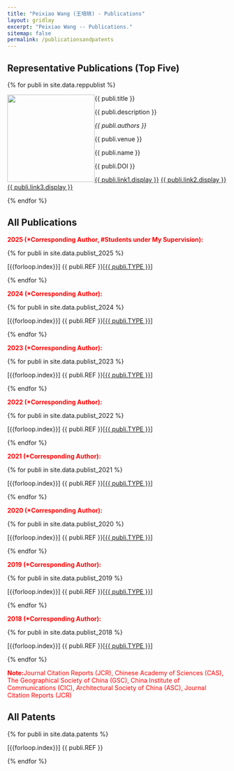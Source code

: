 ```yaml
---
title: "Peixiao Wang (王培晓) - Publications"
layout: gridlay
excerpt: "Peixiao Wang -- Publications."
sitemap: false
permalink: /publicationsandpatents
---
```

## Representative Publications (Top Five)
{% for publi in site.data.reppublist %}

<div class="col-sm-12 clearfix">
 <div class="well">
 <pubtit>{{ publi.title }}</pubtit>

 <img src="{{ site.url }}{{ site.baseurl }}/images/pubpic/{{ publi.image }}" class="img-responsive" width="200px" style="float: left" />

 <p>{{ publi.description }}</p>

 <p><em>{{ publi.authors }}</em></p>

 <p>{{ publi.venue }}</p>
 
 <p>{{ publi.name }}</p>
 
 <p>{{ publi.DOI }}</p>
 
 <p><a href="{{ publi.link1.url }}" target="_blank" class="btn btn-default">{{ publi.link1.display }}</a>
 <a href="{{ publi.link2.url }}" target="_blank" class="btn btn-primary">{{ publi.link2.display }}</a>
 <a href="{{ publi.link3.url }}" target="_blank" class="btn btn-danger">{{ publi.link3.display }}</a></p>



 </div>
</div>

{% endfor %}



##  All Publications
<div class="col-sm-12 clearfix">
 <div class="well well-sm">
  <p style="color: red; font-weight: bold;">2025 (*Corresponding Author, #Students under My Supervision):</p>
  {% for publi in site.data.publist_2025 %}
   <p>[{{forloop.index}}] {{ publi.REF }}[<a href='{{ publi.URL }}' target="_blank">{{ publi.TYPE }}</a>]</p>
   {% endfor %}
  
  <p style="color: red; font-weight: bold;">2024 (*Corresponding Author):</p>
  {% for publi in site.data.publist_2024 %}
   <p>[{{forloop.index}}] {{ publi.REF }}[<a href='{{ publi.URL }}' target="_blank">{{ publi.TYPE }}</a>]</p>
   {% endfor %}
  
  <p style="color: red; font-weight: bold;">2023 (*Corresponding Author):</p>
  {% for publi in site.data.publist_2023 %}
   <p>[{{forloop.index}}] {{ publi.REF }}[<a href='{{ publi.URL }}' target="_blank">{{ publi.TYPE }}</a>]</p>
   {% endfor %}
  
  <p style="color: red; font-weight: bold;">2022 (*Corresponding Author):</p>
  {% for publi in site.data.publist_2022 %}
   <p>[{{forloop.index}}] {{ publi.REF }}[<a href='{{ publi.URL }}' target="_blank">{{ publi.TYPE }}</a>]</p>
   {% endfor %}
  
  <p style="color: red; font-weight: bold;">2021 (*Corresponding Author):</p>
  {% for publi in site.data.publist_2021 %}
   <p>[{{forloop.index}}] {{ publi.REF }}[<a href='{{ publi.URL }}' target="_blank">{{ publi.TYPE }}</a>]</p>
   {% endfor %}
  
  <p style="color: red; font-weight: bold;">2020 (*Corresponding Author):</p>
  {% for publi in site.data.publist_2020 %}
   <p>[{{forloop.index}}] {{ publi.REF }}[<a href='{{ publi.URL }}' target="_blank">{{ publi.TYPE }}</a>]</p>
   {% endfor %}
  
  <p style="color: red; font-weight: bold;">2019 (*Corresponding Author):</p>
  {% for publi in site.data.publist_2019 %}
   <p>[{{forloop.index}}] {{ publi.REF }}[<a href='{{ publi.URL }}' target="_blank">{{ publi.TYPE }}</a>]</p>
   {% endfor %}
  
  <p style="color: red; font-weight: bold;">2018 (*Corresponding Author):</p>
  {% for publi in site.data.publist_2018 %}
   <p>[{{forloop.index}}] {{ publi.REF }}[<a href='{{ publi.URL }}' target="_blank">{{ publi.TYPE }}</a>]</p>
   {% endfor %}
   
  <p><font color="red"><strong>Note:</strong>Journal Citation Reports (JCR), Chinese Academy of Sciences (CAS), The Geographical Society of China (GSC), China Institute of Communications (CIC), Architectural Society of China (ASC), Journal Citation Reports (JCR)</font></p>
 </div>
</div>

##  All Patents
<div class="col-sm-12 clearfix">
 <div class="well well-sm">
  {% for publi in site.data.patents %}
   <p>[{{forloop.index}}] {{ publi.REF }}</p>
   {% endfor %}
 </div>
</div>




<p> &nbsp; </p>


